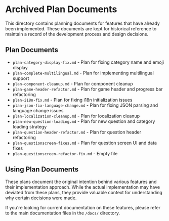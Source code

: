 # Archived Plan Documents

This directory contains planning documents for features that have already been implemented. These documents are kept for historical reference to maintain a record of the development process and design decisions.

## Plan Documents

- `plan-category-display-fix.md` - Plan for fixing category name and emoji display
- `plan-complete-multilingual.md` - Plan for implementing multilingual support
- `plan-component-cleanup.md` - Plan for component cleanup
- `plan-game-header-refactor.md` - Plan for game header and progress bar refactoring
- `plan-i18n-fix.md` - Plan for fixing i18n initialization issues
- `plan-json-fix-language-change.md` - Plan for fixing JSON parsing and language change issues
- `plan-localization-cleanup.md` - Plan for localization cleanup
- `plan-new-question-loading.md` - Plan for new question and category loading strategy
- `plan-question-header-refactor.md` - Plan for question header refactoring
- `plan-questionscreen-fixes.md` - Plan for question screen UI and data fixes
- `plan-questionscreen-refactor-fix.md` - Empty file

## Using Plan Documents

These plans document the original intention behind various features and their implementation approach. While the actual implementation may have deviated from these plans, they provide valuable context for understanding why certain decisions were made.

If you're looking for current documentation on these features, please refer to the main documentation files in the `/docs/` directory.